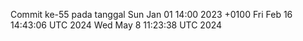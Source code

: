 Commit ke-55 pada tanggal Sun Jan 01 14:00 2023 +0100
Fri Feb 16 14:43:06 UTC 2024
Wed May  8 11:23:38 UTC 2024
